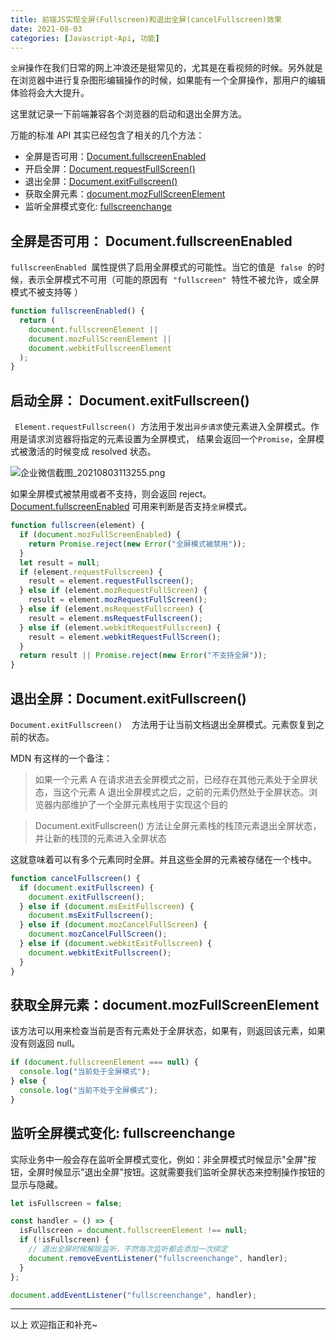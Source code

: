 ```yaml
---
title: 前端JS实现全屏(Fullscreen)和退出全屏(cancelFullscreen)效果
date: 2021-08-03
categories: [Javascript-Api, 功能]
---
```


`全屏`操作在我们日常的网上冲浪还是挺常见的，尤其是在看视频的时候。另外就是在浏览器中进行复杂图形编辑操作的时候，如果能有一个全屏操作，那用户的编辑体验将会大大提升。

这里就记录一下前端兼容各个浏览器的启动和退出全屏方法。

万能的标准 API 其实已经包含了相关的几个方法：

- 全屏是否可用：[Document.fullscreenEnabled](https://developer.mozilla.org/zh-CN/docs/Web/API/Document/fullscreenEnabled)
- 开启全屏：[Document.requestFullScreen()](https://developer.mozilla.org/en-US/docs/Web/API/Element/requestFullScreen)
- 退出全屏：[Document.exitFullscreen()](https://developer.mozilla.org/en-US/docs/Web/API/Document/exitFullscreen)
- 获取全屏元素：[document.mozFullScreenElement](https://developer.mozilla.org/en-US/docs/Web/API/Document/fullscreenElement)
- 监听全屏模式变化: [fullscreenchange](https://developer.mozilla.org/en-US/docs/Web/API/Document/fullscreenchange_event)

## 全屏是否可用： Document.fullscreenEnabled

`fullscreenEnabled`  属性提供了启用全屏模式的可能性。当它的值是  `false`  的时候，表示全屏模式不可用（可能的原因有  `"fullscreen"`  特性不被允许，或全屏模式不被支持等 ）

```js
function fullscreenEnabled() {
  return (
    document.fullscreenElement ||
    document.mozFullScreenElement ||
    document.webkitFullscreenElement
  );
}
```

## 启动全屏： Document.exitFullscreen()

` Element.requestFullscreen()`  方法用于发出`异步请求`使元素进入全屏模式。作用是请求浏览器将指定的元素设置为全屏模式， 结果会返回一个`Promise`，全屏模式被激活的时候变成 resolved 状态。

![企业微信截图_20210803113255.png](https://p3-juejin.byteimg.com/tos-cn-i-k3u1fbpfcp/9c3a750ef7ea453788fec1c9793fce96~tplv-k3u1fbpfcp-watermark.image)

如果全屏模式被禁用或者不支持，则会返回 reject。[Document.fullscreenEnabled](https://developer.mozilla.org/zh-CN/docs/Web/API/Document/fullscreenEnabled) 可用来判断是否支持`全屏`模式。

```javascript
function fullscreen(element) {
  if (document.mozFullScreenEnabled) {
    return Promise.reject(new Error("全屏模式被禁用"));
  }
  let result = null;
  if (element.requestFullscreen) {
    result = element.requestFullscreen();
  } else if (element.mozRequestFullScreen) {
    result = element.mozRequestFullScreen();
  } else if (element.msRequestFullscreen) {
    result = element.msRequestFullscreen();
  } else if (element.webkitRequestFullscreen) {
    result = element.webkitRequestFullScreen();
  }
  return result || Promise.reject(new Error("不支持全屏"));
}
```

## 退出全屏：Document.exitFullscreen()

`Document.exitFullscreen() `  方法用于让当前文档退出全屏模式。元素恢复到之前的状态。

MDN 有这样的一个备注：

> 如果一个元素 A 在请求进去全屏模式之前，已经存在其他元素处于全屏状态，当这个元素 A 退出全屏模式之后，之前的元素仍然处于全屏状态。浏览器内部维护了一个全屏元素栈用于实现这个目的

> Document.exitFullscreen() 方法让全屏元素栈的栈顶元素退出全屏状态，并让新的栈顶的元素进入全屏状态

这就意味着可以有多个元素同时全屏。并且这些全屏的元素被存储在一个栈中。

```js
function cancelFullscreen() {
  if (document.exitFullscreen) {
    document.exitFullscreen();
  } else if (document.msExitFullscreen) {
    document.msExitFullscreen();
  } else if (document.mozCancelFullScreen) {
    document.mozCancelFullScreen();
  } else if (document.webkitExitFullscreen) {
    document.webkitExitFullscreen();
  }
}
```

## 获取全屏元素：document.mozFullScreenElement

该方法可以用来检查当前是否有元素处于全屏状态，如果有，则返回该元素，如果没有则返回 null。

```js
if (document.fullscreenElement === null) {
  console.log("当前处于全屏模式");
} else {
  console.log("当前不处于全屏模式");
}
```

## 监听全屏模式变化: fullscreenchange

实际业务中一般会存在监听全屏模式变化，例如：非全屏模式时候显示"全屏"按钮，全屏时候显示"退出全屏"按钮。这就需要我们监听全屏状态来控制操作按钮的显示与隐藏。

```js
let isFullscreen = false;

const handler = () => {
  isFullscreen = document.fullscreenElement !== null;
  if (!isFullscreen) {
    // 退出全屏时候解除监听，不然每次监听都会添加一次绑定
    document.removeEventListener("fullscreenchange", handler);
  }
};

document.addEventListener("fullscreenchange", handler);
```

<hr />

以上 欢迎指正和补充~
